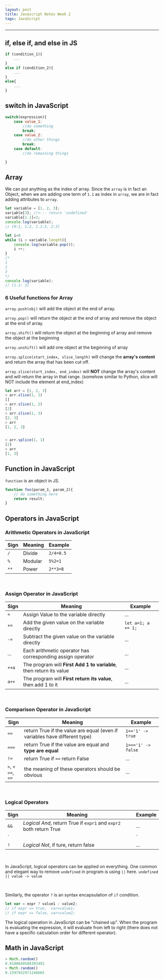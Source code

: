 ```yaml
---
layout: post
title: Javascript Notes Week 2
tags: JavaScript
---
```



---

## if, else if, and else in JS

```javascript
if (condition_1){
	...
}
else if (condition_2){
    ...
}
else{
    ...
}
```

## switch in JavaScript

```Javascript
switch(expression){
    case value_1:
        //do something
        break;
    case value_2:
        //do other things
        break;
    case default:
        //do remaining things

}
```



## Array

We can put anything as the index of array. Since the `array` is in fact an Object, when we are adding one term of `1.1` as index in `array`, we are in fact adding attributes to `array`.

```javascript
let variable = [1, 2, 3];
variable[3]; //<--- return 'undefined'
variable[1.1]=3;
console.log(variable);
// [0:1, 1:2, 1.1:3, 2:3]

let i=0
while (i < variable.length){
    console.log(variable.pop());
    i ++;
}
/*
1
2
3
*/
console.log(variable);
// [1.1: 3]
```

### 6 Useful functions for Array

`array.push(obj)` will add the object at the end of array.

`array.pop()` will return the object at the end of array and remove the object at the end of array.



`array.shift()` will return the object at the beginning of array and remove the object at the beginning

`array.unshift()` will add one object at the beginning of array



`array.splice(start_index, slice_length)` will change the **array's content** and return the array that has been cut off.

`array.slice(start_index, end_index)` will **NOT** change the array's content and will return the array in that range. (somehow similar to Python, slice will NOT include the element at end_index)

```javascript
let arr = [1, 2, 3]
> arr.slice(1, 1)
[]
> arr.slice(1, 2)
[2]
> arr.slice(1, 3)
[2, 3]
> arr
[1, 2, 3]


> arr.splice(1, 1)
[2]
> arr
[1, 3]
```



## Function in JavaScript

`function`  is an object in JS.

```javascript
function foo(param_1, param_2){
    // do something here
    return result;
}
```

## Operators in JavaScript
### Arithmetic Operators in JavaScript

<div class="datatable-begin"></div>

Sign |Meaning|Example  
-----|-------|---------
`/`  |Divide |`2/4=0.5`
`%`  |Modular|`5%2=1`  
`**` |Power  |`2**3=8` 

<div class="datatable-end"></div>

<br>

### Assign Operator in JavaScript

<div class="datatable-begin"></div>

Sign |Meaning                                                            |Example           |
-----|-------------------------------------------------------------------|------------------|
`=`  |Assign Value to the variable directly                              |...               |
`+=` |Add the given value on the variable directly                       |`let a=1; a += 1;`|
`-=` |Subtract the given value on the variable directly                  |...               |
...  |Each arithmetic operator has corresponding assign operator         |...               |
`++a`|The program will **First Add 1 to variable**, then return its value|...               |
`a++`|The program will **First return its value**, then add 1 to it      |...               |

<div class="datatable-end"></div>

<br>

### Comparison Operator in JavaScript

<div class="datatable-begin"></div>

Sign                |Meaning                                                                   |Example           
--------------------|--------------------------------------------------------------------------|------------------
`==`                |return True if the value are equal (even if variables have different type)|`1=='1' -> true`  
`===`               |return True if the value are equal and **type are equal**                 |`1==='1' -> false`
`!=`                |return True if `==` return False                                          |...               
`>`, `<`</br> `>=`, `<=`|the meaning of these operators should be obvious                      |...               

<div class="datatable-end"></div>

<br>

### Logical Operators

<div class="datatable-begin"></div>

Sign|Meaning                                                             |Example
----|--------------------------------------------------------------------|-------
`&&`| *Logical And*, return True if `expr1` and `expr2` both return True |...
`||`| *Logical Or*, return True if either `expr1` or `expr2` is True     |...
`!` | *Logical Not*, if ture, return false                               |...

<div class="datatable-end"></div>

<br>

In JavaScript, logical operators can be applied on everything. One common and elegant way to remove `undefined` in program is using `||` here. `undefined || value -> value`

<br>

Similarly, the operator `?` is an syntax encapsulation of `if` condition. 
```javascript
let var = expr ? value1 : value2;
// if expr == true,  var=value1;
// if expr == false, var=value2;
```
The logical operation in JavaScript can be "chained up". When the program is evaluating the expression, it will evaluate from left to right (there does not have a specific calculation order for different operator).

## Math in JavaScript
```javascript
> Math.random()
0.9108649588393491
> Math.random()
0.1597932971246665
```